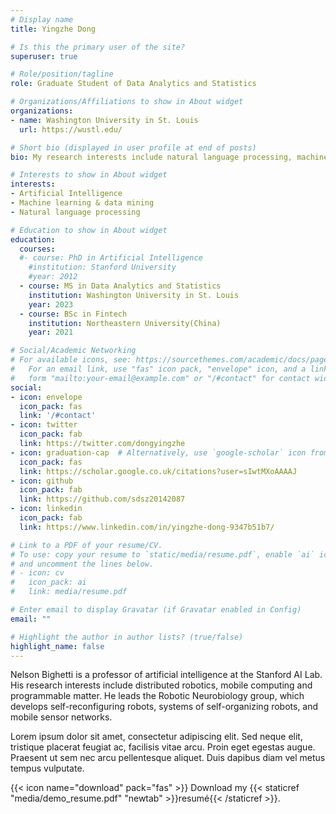 ```yaml
---
# Display name
title: Yingzhe Dong

# Is this the primary user of the site?
superuser: true

# Role/position/tagline
role: Graduate Student of Data Analytics and Statistics

# Organizations/Affiliations to show in About widget
organizations:
- name: Washington University in St. Louis
  url: https://wustl.edu/

# Short bio (displayed in user profile at end of posts)
bio: My research interests include natural language processing, machine learning & data mining and artificial intelligence.

# Interests to show in About widget
interests:
- Artificial Intelligence
- Machine learning & data mining
- Natural language processing

# Education to show in About widget
education:
  courses:
  #- course: PhD in Artificial Intelligence
    #institution: Stanford University
    #year: 2012
  - course: MS in Data Analytics and Statistics
    institution: Washington University in St. Louis
    year: 2023
  - course: BSc in Fintech
    institution: Northeastern University(China)
    year: 2021

# Social/Academic Networking
# For available icons, see: https://sourcethemes.com/academic/docs/page-builder/#icons
#   For an email link, use "fas" icon pack, "envelope" icon, and a link in the
#   form "mailto:your-email@example.com" or "/#contact" for contact widget.
social:
- icon: envelope
  icon_pack: fas
  link: '/#contact'
- icon: twitter
  icon_pack: fab
  link: https://twitter.com/dongyingzhe
- icon: graduation-cap  # Alternatively, use `google-scholar` icon from `ai` icon pack
  icon_pack: fas
  link: https://scholar.google.co.uk/citations?user=sIwtMXoAAAAJ
- icon: github
  icon_pack: fab
  link: https://github.com/sdsz20142087
- icon: linkedin
  icon_pack: fab
  link: https://www.linkedin.com/in/yingzhe-dong-9347b51b7/

# Link to a PDF of your resume/CV.
# To use: copy your resume to `static/media/resume.pdf`, enable `ai` icons in `params.toml`, 
# and uncomment the lines below.
# - icon: cv
#   icon_pack: ai
#   link: media/resume.pdf

# Enter email to display Gravatar (if Gravatar enabled in Config)
email: ""

# Highlight the author in author lists? (true/false)
highlight_name: false
---
```


Nelson Bighetti is a professor of artificial intelligence at the Stanford AI Lab. His research interests include distributed robotics, mobile computing and programmable matter. He leads the Robotic Neurobiology group, which develops self-reconfiguring robots, systems of self-organizing robots, and mobile sensor networks.

Lorem ipsum dolor sit amet, consectetur adipiscing elit. Sed neque elit, tristique placerat feugiat ac, facilisis vitae arcu. Proin eget egestas augue. Praesent ut sem nec arcu pellentesque aliquet. Duis dapibus diam vel metus tempus vulputate.

{{< icon name="download" pack="fas" >}} Download my {{< staticref "media/demo_resume.pdf" "newtab" >}}resumé{{< /staticref >}}.
